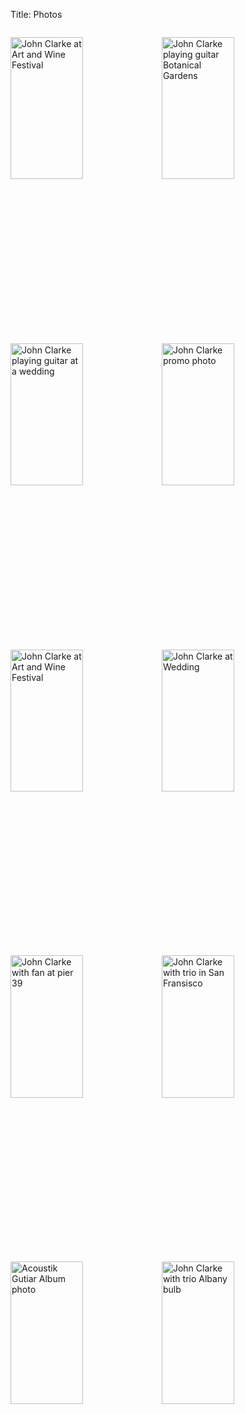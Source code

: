 Title: Photos


<style>
  .photos {
    display: flex;
    flex-wrap: wrap;
    justify-content: space-between;
  }
  .photos img {
    width: 48%;
    margin-bottom: 1rem;
    height: auto; /* Allow the height to adjust proportionally */
    aspect-ratio: 4 / 3; /* Set your desired aspect ratio */
    object-fit: cover; /* Ensure the image covers the container */
  }

</style>

<div class="photos">

<img src="{static}/images/artandwine4.jpg" width="50%" alt="John Clarke at Art and Wine Festival" /><img src="{static}/images/20250304_balboa-park.jpeg" width="50%" alt="John Clarke playing guitar Botanical Gardens" /><img src="{static}/images/wedding-2.jpg" width="50%" alt="John Clarke playing guitar at a wedding" /><img src="{static}/images/guitar-over-shoulder.png" width="50%" alt="John Clarke promo photo
" /><img src="{static}/images/artandwine3.jpg" width="50%" alt="John Clarke at Art and Wine Festival" /><img src="{static}/images/wedding5.jpg" width="50%" alt="John Clarke at Wedding" /><img src="{static}/images/photo-with-fan-pier39.jpg" width="50%" alt="John Clarke with fan at pier 39" /><img src="{static}/images/trio-spot-12.jpg" width="50%" alt="John Clarke with trio in San Fransisco" /><img src="{static}/images/ag-promo.JPG" width="50%" alt="Acoustik Gutiar Album photo" /><img src="{static}/images/Trio-bulb-instr-color-bkgd-bw.jpg" width="50%" alt="John Clarke with trio Albany bulb" />

</div>